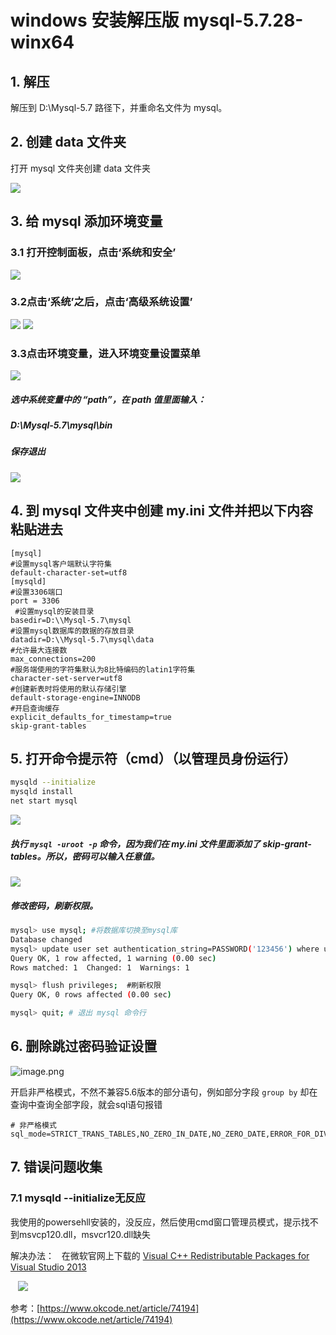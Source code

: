 # windows 安装解压版 mysql-5.7.28-winx64  

## 1. 解压

解压到 D:\Mysql-5.7 路径下，并重命名文件为 mysql。

## 2. 创建 data 文件夹

打开 mysql 文件夹创建 data 文件夹

![](https://cdn.nlark.com/yuque/0/2020/png/631242/1590513327930-c1d9475f-2169-461c-8f51-7be79e8f650b.png#align=left&display=inline&height=984&margin=%5Bobject%20Object%5D&originHeight=984&originWidth=2028&size=0&status=done&style=none&width=2028)

## 3. 给 mysql 添加环境变量

### 3.1 打开控制面板，点击‘系统和安全’

![](https://cdn.nlark.com/yuque/0/2020/png/631242/1590513329194-7f778646-9038-4f2e-8506-a9ba54bf6d4e.png#align=left&display=inline&height=1448&margin=%5Bobject%20Object%5D&originHeight=1448&originWidth=3262&size=0&status=done&style=none&width=3262)

### 3.2点击‘系统’之后，点击‘高级系统设置’

![](https://cdn.nlark.com/yuque/0/2020/png/631242/1590513327807-a8cf76aa-aa0c-451f-8d1b-ab4fff544bc7.png#align=left&display=inline&height=1471&margin=%5Bobject%20Object%5D&originHeight=1471&originWidth=3067&size=0&status=done&style=none&width=3067)
![](https://cdn.nlark.com/yuque/0/2020/png/631242/1590513327861-8005ab64-5e9b-4361-9f2a-cc9a78373127.png#align=left&display=inline&height=1517&margin=%5Bobject%20Object%5D&originHeight=1517&originWidth=3254&size=0&status=done&style=none&width=3254)

### 3.3点击环境变量，进入环境变量设置菜单

![](https://cdn.nlark.com/yuque/0/2020/png/631242/1590513329168-7c7da87b-c115-4331-bd88-505937b5de6f.png#align=left&display=inline&height=1393&margin=%5Bobject%20Object%5D&originHeight=1393&originWidth=1225&size=0&status=done&style=none&width=1225)

##### 选中系统变量中的 “path”，在 path 值里面输入：

##### D:\Mysql-5.7\mysql\bin

##### 保存退出

![](https://cdn.nlark.com/yuque/0/2020/png/631242/1590513327888-b52a9c7c-6b0f-4271-960c-aeb103a0875f.png#align=left&display=inline&height=1281&margin=%5Bobject%20Object%5D&originHeight=1281&originWidth=1338&size=0&status=done&style=none&width=1338)

## 4. 到 mysql 文件夹中创建 my.ini 文件并把以下内容粘贴进去

```
[mysql]
#设置mysql客户端默认字符集
default-character-set=utf8 
[mysqld]
#设置3306端口
port = 3306
 #设置mysql的安装目录
basedir=D:\\Mysql-5.7\mysql
#设置mysql数据库的数据的存放目录
datadir=D:\\Mysql-5.7\mysql\data
#允许最大连接数	
max_connections=200
#服务端使用的字符集默认为8比特编码的latin1字符集
character-set-server=utf8
#创建新表时将使用的默认存储引擎
default-storage-engine=INNODB
#开启查询缓存
explicit_defaults_for_timestamp=true
skip-grant-tables
```

## 5. 打开命令提示符（cmd）（以管理员身份运行）

```bash
mysqld --initialize
mysqld install  
net start mysql
```

![](https://cdn.nlark.com/yuque/0/2020/png/631242/1590513327860-3bb45b5e-534b-46c6-9529-8e46e5455f11.png#align=left&display=inline&height=801&margin=%5Bobject%20Object%5D&originHeight=801&originWidth=1216&size=0&status=done&style=none&width=1216)

##### 执行 `mysql -uroot -p` 命令，因为我们在 my.ini 文件里面添加了 skip-grant-tables。所以，密码可以输入任意值。

![](https://cdn.nlark.com/yuque/0/2020/png/631242/1590513328089-a41ef339-30f8-4ce9-938e-78fc2eba89e7.png#align=left&display=inline&height=823&margin=%5Bobject%20Object%5D&originHeight=823&originWidth=1708&size=0&status=done&style=none&width=1708)

##### 修改密码，刷新权限。

```bash
mysql> use mysql; #将数据库切换至mysql库
Database changed
mysql> update user set authentication_string=PASSWORD('123456') where user='root'; #修改密码
Query OK, 1 row affected, 1 warning (0.00 sec)
Rows matched: 1  Changed: 1  Warnings: 1

mysql> flush privileges;  #刷新权限
Query OK, 0 rows affected (0.00 sec)

mysql> quit; # 退出 mysql 命令行
```

## 6. 删除跳过密码验证设置

![image.png](https://cdn.nlark.com/yuque/0/2019/png/631242/1575559002110-544c8485-373b-47ff-9a62-c91b16fc5763.png#align=left&display=inline&height=349&margin=%5Bobject%20Object%5D&name=image.png&originHeight=698&originWidth=1392&size=160755&status=done&style=none&width=696)

开启非严格模式，不然不兼容5.6版本的部分语句，例如部分字段 `group by` 却在查询中查询全部字段，就会sql语句报错

```
# 非严格模式
sql_mode=STRICT_TRANS_TABLES,NO_ZERO_IN_DATE,NO_ZERO_DATE,ERROR_FOR_DIVISION_BY_ZERO,NO_AUTO_CREATE_USER,NO_ENGINE_SUBSTITUTION
```

## 7. 错误问题收集

### 7.1 mysqld --initialize无反应
我使用的powersehll安装的，没反应，然后使用cmd窗口管理员模式，提示找不到msvcp120.dll，msvcr120.dll缺失

解决办法：  
在微软官网上下载的 [Visual C++ Redistributable Packages for Visual Studio 2013](https://www.microsoft.com/en-us/download/details.aspx?id=40784)

   ![](https://cdn.nlark.com/yuque/0/2019/png/631242/1575559295963-a5a0e1c1-cae8-4e39-9b05-d86b76b45edf.png#align=left&display=inline&height=181&margin=%5Bobject%20Object%5D&originHeight=181&originWidth=478&size=0&status=done&style=none&width=478)

参考：[https://www.okcode.net/article/74194](https://www.okcode.net/article/74194)
